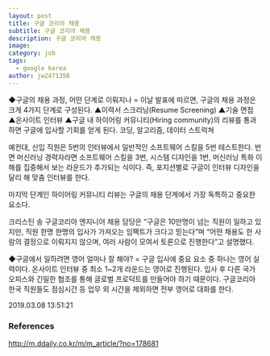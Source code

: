 ```yaml
---
layout: post
title: 구글 코리아 채용
subtitle: 구글 코리아 채용
description: 구글 코리아 채용
image: 
category: job
tags:
  - google korea
author: jw2471358
---
```


◆구글의 채용 과정, 어떤 단계로 이뤄지나 = 이날 발표에 따르면, 구글의 채용 과정은 크게 4가지 단계로 구성된다. ▲이력서 스크리닝(Resume Screening) ▲기술 면접 ▲온사이트 인터뷰 ▲구글 내 하이어링 커뮤니티(Hiring community)의 리뷰를 통과하면 구글에 입사할 기회를 얻게 된다.
코딩, 알고리즘, 데이터 스트럭쳐

예컨대, 신입 직원은 5번의 인터뷰에서 일반적인 소프트웨어 스킬을 5번 테스트한다. 반면 머신러닝 경력자라면 소프트웨어 스킬을 3번, 시스템 디자인을 1번, 머신러닝 특화 이해를 집중해서 보는 라운드가 추가되는 식이다. 즉, 포지션별로 구글이 인터뷰 디자인을 달리 해 맞춤 인터뷰를 한다.

마지막 단계인 하이어링 커뮤니티 리뷰는 구글의 채용 단계에서 가장 독특하고 중요한 요소다.

크리스틴 송 구글코리아 엔지니어 채용 담당은 “구글은 10만명이 넘는 직원이 일하고 있지만, 직원 한명 한명의 입사가 가져오는 임팩트가 크다고 믿는다”며 “어떤 채용도 한 사람의 결정으로 이뤄지지 않으며, 여러 사람이 모여서 토론으로 진행한다”고 설명했다.

◆구글에서 일하려면 영어 얼마나 잘 해야? = 구글 입사에 중요 요소 중 하나는 영어 실력이다. 온사이트 인터뷰 중 최소 1~2개 라운드는 영어로 진행된다. 입사 후 다른 국가 오피스와 긴밀한 협조를 통해 글로벌 프로덕트를 만들어야 하기 때문이다. 구글코리아 한국 직원들도 점심시간 등 업무 외 시간을 제외하면 전부 영어로 대화를 한다.

 2019.03.08 13:51:21

### References
<http://m.ddaily.co.kr/m/m_article/?no=178681>